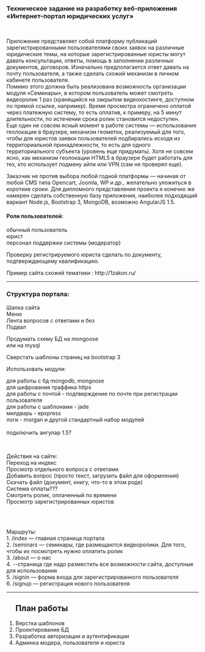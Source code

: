 <h3>Техническое задание на разработку веб-приложения «Интернет-портал юридических услуг»</h3>


<br>
<p>Приложение представляет собой платформу публикаций зарегистрированными пользователями своих заявок на различные юридические темы, на которые зарегистрированные юристы могут давать консультации, ответы, помощь в заполнении различных документов, договоров. Изначально предполагается ответ давать на почту пользователя, а также сделать схожий механизм в личном кабинете пользователя. <br>
Помимо этого должна быть реализована возможность организации модуля «Семинары», в котором пользователь может смотреть видеоролик 1 раз (хранящийся на закрытом видеохостинге, доступном по прямой ссылке, например). Время просмотра ограничено оплатой через платежную систему, то есть оплатив, к примеру, на 5 минут длительности, по истечении срока ролик становится недоступен.<br>
Еще один не совсем ясный момент в работе системы — использование геолокации в браузере, механизм геометок, реализуемый для того, чтобы для юристов заявки пользователей подбирались исходя из территориальной принадлежности, то есть для одного территориального субъекта (уровень еще придумать). Хотя не совсем ясно, как механизм геолокации HTML5 в браузере будет работать для тех, кто использует подмену айпи или VPN (сам не проверял еще).</p>

<p>Заказчик не против выбора любой годной платформы — начиная от любой CMS типа Opencart, Joomla, WP и др., желательно уложиться в короткие сроки. Для дипломного представления проекта я конечно же намерен сделать собственную базу приложения, наиболее подходящий вариант Node.js, Bootstrap 3, MongoDB, возможно AngularJS 1.5.</p>

<h4>Роли пользователей:</h4>
обычный пользователь<br>
юрист<br>
персонал поддержки системы (модератор)

<p> Проверку регистрируемого юриста сделать по документу, подтверждающему квалификацию.</p>

<p> Пример сайта схожей тематики : http://1zakon.ru/</p>

<hr>

<h3>Структура портала:</h3>

<p>Шапка сайта<br>
Меню<br>
Лента вопросов с ответами и без<br>
Подвал</p>

<p>Продумать схему БД на mongoose<br>
 или на mysql</p>

<p>Сверстать шаблоны страниц на bootstrap 3</p>

<p>Использовать модули:</p>

<p> для работы с бд mongodb, mongoose<br>
 для шифрования траффика https<br>
 для работы с почтой - подтверждение по почте при регистрации пользователя<br>
 для работы с шаблонами - jade<br>
 милдварь - epxpress<br>
 логи - morgan и другой стандартный набор модулей<br>
 <br>
 подключить ангулар 1.5?</p>

<br>
<p>Действия на сайте:<br>
Переход на индекс<br>
Просмотр отдельного вопроса с ответами<br>
Добавить вопрос (просто текст, загрузить файл для оформления)<br>
Скачать файл (документ, книгу, что-то в этом роде)<br>
Система оплаты???<br>
Смотреть ролик, оплаченный по времени<br>
Просмотр зарегистрированных юристов</p><br>
<br>
<p>Маршруты:<br>
1. /index — главная страница портала<br>
2. /seminars — семинары, где размещаются видеоролики. Для того, чтобы их посмотреть нужно оплатить ролик<br>
3. /about — о нас<br>
4. --страница где надо разместить все возможности сайта, доступные для использования<br>
5. /signin — форма входа для зарегистрированного пользователя<br>
6. /signup — регистрация нового пользователя</p>

<hr>
<ol><h2>План работы</h2>
 <li>Верстка шаблонов</li>
  <li>Проектирование БД</li>
   <li>Разработка авторизации и аутентификации</li>
    <li>Админка модера, пользователя и юриста</li>


</ol>

